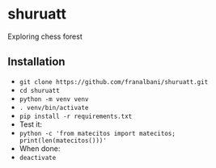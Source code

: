 # shuruatt
Exploring chess forest

## Installation

* `git clone https://github.com/franalbani/shuruatt.git`
* `cd shuruatt`
* `python -m venv venv`
* `. venv/bin/activate`
* `pip install -r requirements.txt`
* Test it:
* `python -c 'from matecitos import matecitos; print(len(matecitos()))'`
* When done:
* `deactivate`
